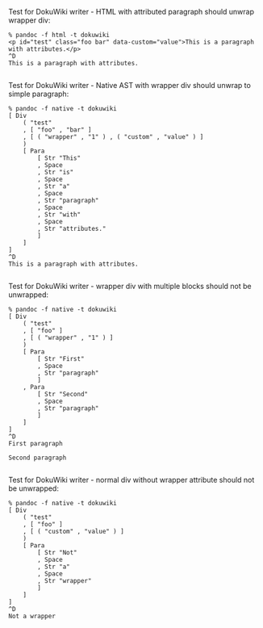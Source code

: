 Test for DokuWiki writer - HTML with attributed paragraph should unwrap wrapper div:

```
% pandoc -f html -t dokuwiki
<p id="test" class="foo bar" data-custom="value">This is a paragraph with attributes.</p>
^D
This is a paragraph with attributes.


```

Test for DokuWiki writer - Native AST with wrapper div should unwrap to simple paragraph:

```
% pandoc -f native -t dokuwiki
[ Div
    ( "test"
    , [ "foo" , "bar" ]
    , [ ( "wrapper" , "1" ) , ( "custom" , "value" ) ]
    )
    [ Para
        [ Str "This"
        , Space
        , Str "is"
        , Space
        , Str "a"
        , Space
        , Str "paragraph"
        , Space
        , Str "with"
        , Space
        , Str "attributes."
        ]
    ]
]
^D
This is a paragraph with attributes.


```

Test for DokuWiki writer - wrapper div with multiple blocks should not be unwrapped:

```
% pandoc -f native -t dokuwiki
[ Div
    ( "test"
    , [ "foo" ]
    , [ ( "wrapper" , "1" ) ]
    )
    [ Para
        [ Str "First"
        , Space
        , Str "paragraph"
        ]
    , Para
        [ Str "Second"
        , Space
        , Str "paragraph"
        ]
    ]
]
^D
First paragraph

Second paragraph


```

Test for DokuWiki writer - normal div without wrapper attribute should not be unwrapped:

```
% pandoc -f native -t dokuwiki
[ Div
    ( "test"
    , [ "foo" ]
    , [ ( "custom" , "value" ) ]
    )
    [ Para
        [ Str "Not"
        , Space
        , Str "a"
        , Space
        , Str "wrapper"
        ]
    ]
]
^D
Not a wrapper

